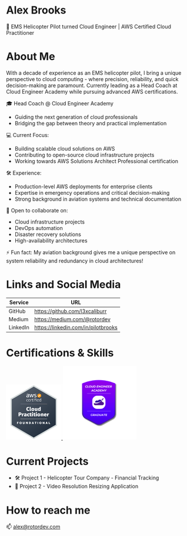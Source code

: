 # Alex Brooks
🚁 EMS Helicopter Pilot turned Cloud Engineer | AWS Certified Cloud Practitioner

# About Me
With a decade of experience as an EMS helicopter pilot, I bring a unique perspective to cloud computing - where precision, reliability, and quick decision-making are paramount. Currently leading as a Head Coach at Cloud Engineer Academy while pursuing advanced AWS certifications.

🎓 Head Coach @ Cloud Engineer Academy
- Guiding the next generation of cloud professionals
- Bridging the gap between theory and practical implementation

💻 Current Focus:
- Building scalable cloud solutions on AWS
- Contributing to open-source cloud infrastructure projects
- Working towards AWS Solutions Architect Professional certification

🛠️ Experience:
- Production-level AWS deployments for enterprise clients
- Expertise in emergency operations and critical decision-making
- Strong background in aviation systems and technical documentation

🤝 Open to collaborate on:
- Cloud infrastructure projects
- DevOps automation
- Disaster recovery solutions
- High-availability architectures

⚡ Fun fact: My aviation background gives me a unique perspective on system reliability and redundancy in cloud architectures!

# Links and Social Media
| Service | URL |
|---------|-----|
| GitHub | https://github.com/l3xcaliburr |
| Medium | https://medium.com/@rotordev |
| LinkedIn | https://linkedin.com/in/pilotbrooks |

# Certifications & Skills
<a href="https://www.credly.com/badges/92911053-8410-404e-ab8c-3a533077684f/public_url">
  <img src="https://github.com/l3xcaliburr/l3xcaliburr/raw/main/aws-certified-cloud-practitioner.png" width="150" alt="AWS Certified Cloud Practitioner">
</a>

<a href="https://www.cloudengineeracademy.io/">
  <img src="https://github.com/l3xcaliburr/l3xcaliburr/raw/main/academy-badge.png" width="200" alt="Cloud Engineer Academy Graduate">
</a>



# Current Projects
- 🛠️ Project 1 - Helicopter Tour Company - Financial Tracking
- 🚀 Project 2 - Video Resolution Resizing Application

# How to reach me
📫 alex@rotordev.com
